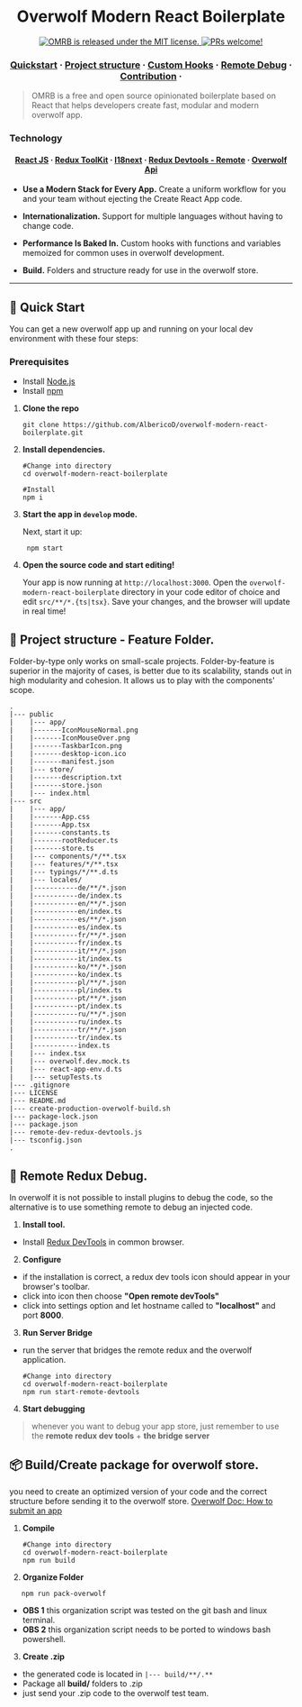 <h1 align="center">
  Overwolf Modern React Boilerplate 
</h1>
<p align="center">
  <a href="https://github.com/AlbericoD/overwolf-modern-react-boilerplate/blob/master/LICENSE">
    <img src="https://img.shields.io/badge/license-MIT-blue.svg" alt="OMRB is released under the MIT license." />
  </a>
  <a href="#contribution">
    <img src="https://img.shields.io/badge/PRs-welcome-brightgreen.svg" alt="PRs welcome!" />
  </a>
 
</p>

<h3 align="center">
  <a href="#-quick-start">Quickstart</a>
  <span> · </span>
  <a href="#-project-structure---feature-folder">Project structure</a>
  <span> · </span>
  <a href="#custom-hooks">Custom Hooks</a>
  <span> · </span>
  <a href="#-remote-redux-debug">Remote Debug</a>
  <span> · </span>
  <a href="https://github.com/AlbericoD/overwolf-modern-react-boilerplate/blob/master/CONTRIBUTING.md">Contribution</a>
  <span> · </span>
</h3>

> OMRB is a free and open source opinionated boilerplate based on React that helps developers create fast, modular and modern overwolf app.

### Technology

<h4 align="center">
  <a href="https://reactjs.org/">React JS</a>
  <span> · </span>
  <a href="https://redux-toolkit.js.org/">Redux ToolKit</a>
  <span> · </span>
  <a href="https://www.i18next.com/">I18next</a>
  <span> · </span>
  <a href="https://github.com/reduxjs/redux-devtools">Redux Devtools - Remote</a>
   <span> · </span>
  <a href="https://overwolf.github.io/">Overwolf Api</a>
</h4>

- **Use a Modern Stack for Every App.** Create a uniform workflow for you and your team without ejecting the Create React App code.

- **Internationalization.** Support for multiple languages without having to change code.

- **Performance Is Baked In.** Custom hooks with functions and variables memoized for common uses in overwolf development.

- **Build.** Folders and structure ready for use in the overwolf store.

---

## 🚀 Quick Start

You can get a new overwolf app up and running on your local dev environment with these four steps:

### Prerequisites

- Install [Node.js](https://nodejs.org)
- Install [npm](https://www.npmjs.com/)

1. **Clone the repo**

   ```shell
   git clone https://github.com/AlbericoD/overwolf-modern-react-boilerplate.git

   ```

2. **Install dependencies.**

   ```shell
   #Change into directory
   cd overwolf-modern-react-boilerplate

   #Install
   npm i
   ```

3. **Start the app in `develop` mode.**

   Next, start it up:

   ```shell
    npm start
   ```

4. **Open the source code and start editing!**

   Your app is now running at `http://localhost:3000`. Open the `overwolf-modern-react-boilerplate` directory in your code editor of choice and edit `src/**/*.{ts|tsx}`. Save your changes, and the browser will update in real time!

## 💼 Project structure - Feature Folder.

Folder-by-type only works on small-scale projects. Folder-by-feature is superior in the majority of cases, is better due to its scalability, stands out in high modularity and cohesion. It allows us to play with the components' scope.

```text
.
|--- public
|    |--- app/
|    |-------IconMouseNormal.png
|    |-------IconMouseOver.png
|    |-------TaskbarIcon.png
|    |-------desktop-icon.ico
|    |-------manifest.json
|    |--- store/
|    |-------description.txt
|    |-------store.json
|    |--- index.html
|--- src
|    |--- app/
|    |-------App.css
|    |-------App.tsx
|    |-------constants.ts
|    |-------rootReducer.ts
|    |-------store.ts
|    |--- components/*/**.tsx
|    |--- features/*/**.tsx
|    |--- typings/*/**.d.ts
|    |--- locales/
|    |-----------de/**/*.json
|    |-----------de/index.ts
|    |-----------en/**/*.json
|    |-----------en/index.ts
|    |-----------es/**/*.json
|    |-----------es/index.ts
|    |-----------fr/**/*.json
|    |-----------fr/index.ts
|    |-----------it/**/*.json
|    |-----------it/index.ts
|    |-----------ko/**/*.json
|    |-----------ko/index.ts
|    |-----------pl/**/*.json
|    |-----------pl/index.ts
|    |-----------pt/**/*.json
|    |-----------pt/index.ts
|    |-----------ru/**/*.json
|    |-----------ru/index.ts
|    |-----------tr/**/*.json
|    |-----------tr/index.ts
|    |-----------index.ts
|    |--- index.tsx
|    |--- overwolf.dev.mock.ts
|    |--- react-app-env.d.ts
|    |--- setupTests.ts
|--- .gitignore
|--- LICENSE
|--- README.md
|--- create-production-overwolf-build.sh
|--- package-lock.json
|--- package.json
|--- remote-dev-redux-devtools.js
|--- tsconfig.json
.
```

## 🐛 Remote Redux Debug.

In overwolf it is not possible to install plugins to debug the code, so the alternative is to use something remote to debug an injected code.

1. **Install tool.** 
  - Install [Redux DevTools](https://chrome.google.com/webstore/detail/redux-devtools/lmhkpmbekcpmknklioeibfkpmmfibljd?hl)
 in common browser.
 
2. **Configure**
 - if the installation is correct, a redux dev tools icon should appear in your browser's toolbar.
 - click into icon then choose **"Open remote devTools"**
 - click into settings option and let  hostname called to **"localhost"** and port **8000**.

3. **Run Server Bridge**
  - run the server that bridges the remote redux and the overwolf application.
     ```shell
     #Change into directory
     cd overwolf-modern-react-boilerplate
     npm run start-remote-devtools
     ```

4. **Start debugging**
 > whenever you want to debug your app store, just remember to use the **remote redux dev tools** + **the bridge server**

## 📦  Build/Create package for overwolf store.
   you need to create an optimized version of your code and the correct structure before sending it to the overwolf store.
  [Overwolf Doc: How to submit an app](https://overwolf.github.io/docs/start/submit-your-app-to-the-store#how-to-submit-an-app)

1. **Compile** 
     ```shell
     #Change into directory
     cd overwolf-modern-react-boilerplate
     npm run build
     ```
 
2. **Organize Folder**
  ```shell
     npm run pack-overwolf
  ```
- **OBS 1** this organization script was tested on the git bash and linux terminal. 
- **OBS 2** this organization script needs to be ported to windows bash powershell. 

3. **Create .zip**
  - the generated code is located in ```|--- build/**/.**```
  - Package all **build/** folders to .zip
  - just send your .zip code to the overwolf test team.

